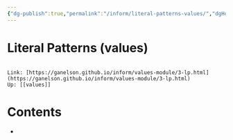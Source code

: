 ```yaml
---
{"dg-publish":true,"permalink":"/inform/literal-patterns-values/","dgHomeLink":true,"dgPassFrontmatter":false}
---
```


# Literal Patterns (values)
```ad-info

Link: [https://ganelson.github.io/inform/values-module/3-lp.html](https://ganelson.github.io/inform/values-module/3-lp.html)
Up: [[values]]
```

# Contents
- 